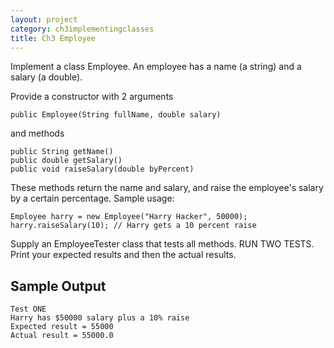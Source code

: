```yaml
---
layout: project
category: ch3implementingclasses
title: Ch3 Employee
---
```

Implement a class Employee. An employee has a name (a string) and a salary (a double).

Provide a constructor with 2 arguments
```
public Employee(String fullName, double salary)
```
and methods
```
public String getName()
public double getSalary()
public void raiseSalary(double byPercent)
```
These methods return the name and salary, and raise the employee's salary by a certain percentage. Sample usage:
```
Employee harry = new Employee("Harry Hacker", 50000);
harry.raiseSalary(10); // Harry gets a 10 percent raise
```
Supply an EmployeeTester class that tests all methods. RUN TWO TESTS. Print your expected results and then the actual results.

## Sample Output
```
Test ONE
Harry has $50000 salary plus a 10% raise
Expected result = 55000
Actual result = 55000.0
```

<!--
@Test
public void testGetName() {
// Failure message:
// Failed testGetName
Employee temp = new Employee("Bill Gates", 100.00);
assertEquals(temp.getName(),"Bill Gates");
Employee temp2 = new Employee("Steve Jobs", 100.00);
assertEquals(temp2.getName(),"Steve Jobs");
}
@Test
public void testRaise15() {
// Failure message:
// Failed testRaise15
Employee temp = new Employee("Bill Gates", 100.00);
temp.raiseSalary(15.0);
assertEquals(temp.getSalary(),115.0,0.0000000001);
}
@Test
public void testRaise19point9() {
// Failure message:
// Failed testRaise19point9
Employee temp = new Employee("Steve Jobs", 50000.00);
temp.raiseSalary(19.9);
assertEquals(temp.getSalary(),59950.0,0.0000000001);
}
-->
